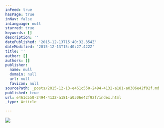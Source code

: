 ```yaml
---
inFeed: true
hasPage: true
inNav: false
inLanguage: null
starred: true
keywords: []
description: ''
datePublished: '2015-12-13T15:40:32.354Z'
dateModified: '2015-12-13T15:40:27.422Z'
title: ''
author: []
authors: []
publisher:
  name: null
  domain: null
  url: null
  favicon: null
sourcePath: _posts/2015-12-13-e461c550-2494-4132-a181-a0306e42f92f.md
published: true
url: e461c550-2494-4132-a181-a0306e42f92f/index.html
_type: Article

---
```

![](https://the-grid-user-content.s3-us-west-2.amazonaws.com/fcabb078-4f1a-4079-86b2-3ec8a697a77d.jpg)